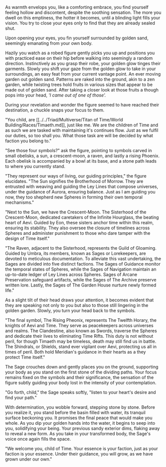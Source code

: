 As warmth envelops you, like a comforting embrace, you find yourself feeling hollow and discontent, despite the soothing sensation. The more you dwell on this emptiness, the hotter it becomes, until a blinding light fills your vision. You try to close your eyes only to find that they are already sealed shut.

Upon opening your eyes, you fin yourself surrounded by golden sand, seemingly emanating from your own body.

Hazily you watch as a robed figure gently picks you up and positions you with practiced ease on their hip before walking into seemingly a random direction. 
Instinctively as you grasp their robe, your golden glow tinges their garments. Slowly you shift your gaze from the golden glow to take in your surroundings, an easy feat from your current vantage point.
An ever moving garden out golden sand. Patterns are raked into the ground, akin to a zen garden, while twisting trees hold fruits in various sizes that appear to be made out of golden sand. After taking a closer look at those fruits a though pops into your head, *'I came out of one of those'.*

During your revelation and wonder the figure seemed to have reached their destination, a chuckle snaps your focus to them. 

"You child, are [[../../Triad/Multiverse/Titan of Time/World Building/Races/Timaeth.md]], just like me. We are the children of Time and as such we are tasked with maintaining it's continues flow. Just as we fulfil our duties, so too shall you. What those task are will be decided by what faction you belong to."

"See those four symbols?" ask the figure, pointing to symbols carved in small obelisks, a sun, a crescent-moon, a raven, and lastly a rising Phoenix. Each obelisk is accompanied by a bowl at its base, and a stone path leads to where you currently stand.

"They represent our ways of living, our guiding principles," the figure elucidates. "The Sun signifies the Brotherhood of Morrow. They are entrusted with weaving and guiding the Ley Lines that compose universes, under the guidance of Aurora, ensuring balance. Just as I am guiding you now, they too shepherd new Spheres in forming their own temporal mechanisms."

"Next to the Sun, we have the Crescent-Moon. The Sisterhood of the Crescent-Moon, dedicated caretakers of the Infinite Hourglass, the beating heart of Aevi. Guided by Eon, these sisters anchor time within this realm, ensuring its stability. They also oversee the closure of timelines across Spheres and administer punishment to those who dare tamper with the design of Time itself."

"The Raven, adjacent to the Sisterhood, represents the Guild of Gloaming. Guided by Umbra, its members, known as Sages or Lorekeepers, are devoted to meticulous documentation. To alleviate this vast undertaking, the Sages are divided into five distinct factions. The Sages of Guidance monitor the temporal states of Spheres, while the Sages of Navigation maintain an up-to-date ledger of Ley Lines across Spheres. Sages of Arcane Preservation safeguard artifacts, while the Sages of The Archive preserve written lore. Lastly, the Sages of The Garden House nurture newly formed life."

As a slight tilt of their head draws your attention, it becomes evident that they are speaking not only to you but also to those still lingering in the golden garden. Slowly, you turn your head back to the symbols.

"The final symbol, The Rising Pheonix, represents The Twelfth Horary, the knights of Aevi and Time. They serve as peacekeepers across universes and realms. The Clandestine, also known as Swords, traverse the Spheres and dedicate their lives to eliminating Time Rifts. This duty is not without peril, for though Timaeth may be timeless, death may still find us in battle. The Shindrals, or Shields, stand ever vigilant over Aevi, protecting us all in times of peril. Both hold Meridian's guidance in their hearts as a they protect Time itself."

The Sage crouches down and gently places you on the ground, supporting your body as you stand on the first stone of the dividing paths. Your focus remains fixed on the symbols and their significance, the sensation of the figure subtly guiding your body lost in the intensity of your contemplation.

"Go forth, child," the Sage speaks softly, "listen to your heart's desire and find your path."

With determination, you wobble forward, stepping stone by stone. Before you realize it, you stand before the basin filled with water, its tranquil surface beckoning you. It promises the final peace that would make you whole. As you dip your golden hands into the water, it begins to seep into you, solidifying your being. Your previous sandy exterior dims, flaking away to reveal a new form. As you take in your transformed body, the Sage's voice once again fills the space.

"We welcome you, child of Time. Your essence is your faction, just as your faction is your essence. Under their guidance, you will grow, as we have grown under our own."
